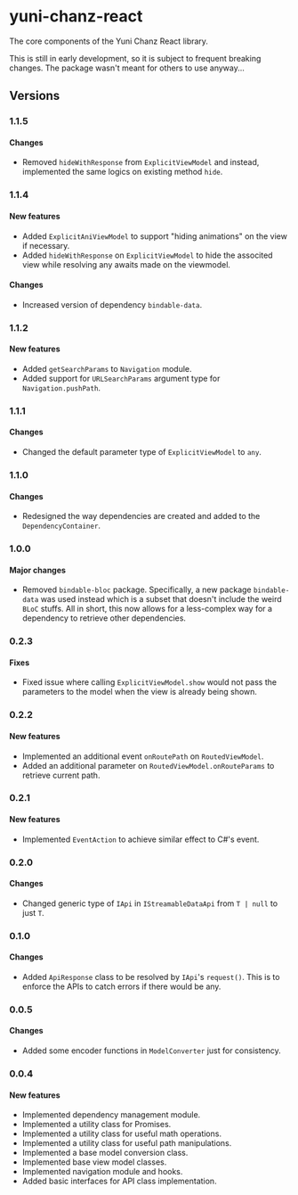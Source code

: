 # yuni-chanz-react
The core components of the Yuni Chanz React library.

This is still in early development, so it is subject to frequent breaking changes. The package wasn't meant for others to use anyway...

## Versions
### 1.1.5
#### Changes
- Removed `hideWithResponse` from `ExplicitViewModel` and instead, implemented the same logics on existing method `hide`.

### 1.1.4
#### New features
- Added `ExplicitAniViewModel` to support "hiding animations" on the view if necessary.
- Added `hideWithResponse` on `ExplicitViewModel` to hide the associted view while resolving any awaits made on the viewmodel.
#### Changes
- Increased version of dependency `bindable-data`.

### 1.1.2
#### New features
- Added `getSearchParams` to `Navigation` module.
- Added support for `URLSearchParams` argument type for `Navigation.pushPath`.

### 1.1.1
#### Changes
- Changed the default parameter type of `ExplicitViewModel` to `any`.

### 1.1.0 
#### Changes
- Redesigned the way dependencies are created and added to the `DependencyContainer`.

### 1.0.0
#### Major changes
- Removed `bindable-bloc` package. Specifically, a new package `bindable-data` was used instead which is a subset that doesn't include the weird `BLoC` stuffs. All in short, this now allows for a less-complex way for a dependency to retrieve other dependencies.

### 0.2.3
#### Fixes
- Fixed issue where calling `ExplicitViewModel.show` would not pass the parameters to the model when the view is already being shown.

### 0.2.2
#### New features
- Implemented an additional event `onRoutePath` on `RoutedViewModel`.
- Added an additional parameter on `RoutedViewModel.onRouteParams` to retrieve current path.

### 0.2.1
#### New features
- Implemented `EventAction` to achieve similar effect to C#'s event.

### 0.2.0
#### Changes
- Changed generic type of `IApi` in `IStreamableDataApi` from `T | null` to just `T`.

### 0.1.0
#### Changes
- Added `ApiResponse` class to be resolved by `IApi`'s `request()`. This is to enforce the APIs to catch errors if there would be any.

### 0.0.5
#### Changes
- Added some encoder functions in `ModelConverter` just for consistency.

### 0.0.4
#### New features
- Implemented dependency management module.
- Implemented a utility class for Promises.
- Implemented a utility class for useful math operations.
- Implemented a utility class for useful path manipulations.
- Implemented a base model conversion class.
- Implemented base view model classes.
- Implemented navigation module and hooks.
- Added basic interfaces for API class implementation.